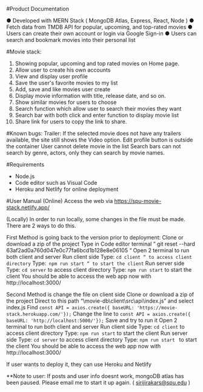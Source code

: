 #Product Documentation

●	Developed with MERN Stack ( MongoDB Atlas, Express, React, Node )
●	Fetch data from TMDB API for popular, upcoming, and top-rated movies
●	Users can create their own account or login via Google Sign-in
●	Users can search and bookmark movies into their personal list

#Movie stack: 
1. Showing popular, upcoming and top rated movies on Home page. 
2. Allow user to create his own accounts
3. View and display user profile
4. Save the user's favorite movies to my list
5. Add, save and like movies user create
6. Display movie information with title, release date, and so on. 
7. Show similar movies for users to choose
8. Search function which allow user to search their movies they want
9. Search bar with both click and enter function to display movie list
10.  Share link for users to copy the link to share.



#Known bugs: 
Trailer: If the selected movie does not have any trailers available, the site still shows the Video option.
Edit profile button is outside the container
User cannot delete movie in the list
Search bars can not search by genre, actors, only they can search by movie names. 



#Requirements
- Node.js
- Code editor such as Visual Code
- Heroku and Netlify for online deployment

#User Manual
(Online)
Access the web via https://spu-movie-stack.netlify.app/

(Locally)
In order to run locally, some changes in the file must be made. There are 2 ways to do this.

First Method is going back to the version prior to deployment: 
Clone or download a zip of the project 
Type in Code editor terminal ” git reset --hard 63af2ad0a760d047e0c77fa6bcd1b128e8e06105 “
Open 2 terminal to run both client and server
Run client side
Type: ```cd client “ to access client directory```
Type:``` npm run start “ to start the client```
Run server side
Type: ```cd server``` to access client directory
Type: ```npm run start``` to start the client
You should be able to access the web app now with http://localhost:3000/

Second Method is change the file on client side
Clone or download a zip of the project 
Direct to this path “\movie-db\client\src\api\index.js” and select index.js
Find ```const API = axios.create({ baseURL: 'https://movie-stack.herokuapp.com/'});```
Change the line to ```const API = axios.create({ baseURL: 'http://localhost:5000/'});```
Save and try to run it
Open 2 terminal to run both client and server
Run client side
Type: ```cd client``` to access client directory
Type: ```npm run start``` to start the client
Run server side
Type: ```cd server``` to access client directory
Type: ```npm run start ``` to start the client
You should be able to access the web app now with http://localhost:3000/

If user wants to deploy it, they can use Heroku and Netlify

**Note to user: If posts and user info doesnt work, mongoDB atlas has been paused. Please email me to start it up again. ( sirijirakars@spu.edu )
